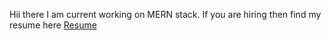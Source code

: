 Hii there I am current working on MERN stack.
If you are hiring then find my resume here [Resume](https://drive.google.com/file/d/1ER8wQg1KzEA9ypN2J_KxpmBdAg6_yPOP/view?usp=sharing)






